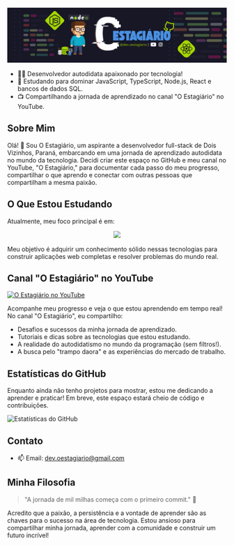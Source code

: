 ![Banner](./images/@dev.oestagiario.png)

- 👨‍💻 Desenvolvedor autodidata apaixonado por tecnologia!
- 🚀 Estudando para dominar JavaScript, TypeScript, Node.js, React e bancos de dados SQL.
- 📺 Compartilhando a jornada de aprendizado no canal "O Estagiário" no YouTube.

## Sobre Mim

Olá! 👋 Sou O Estagiário, um aspirante a desenvolvedor full-stack de Dois Vizinhos, Paraná, embarcando em uma jornada de aprendizado autodidata no mundo da tecnologia. Decidi criar este espaço no GitHub e meu canal no YouTube, "O Estagiário," para documentar cada passo do meu progresso, compartilhar o que aprendo e conectar com outras pessoas que compartilham a mesma paixão.

## O Que Estou Estudando

Atualmente, meu foco principal é em:

<p align="center">
  <a href="https://skillicons.dev">
    <img src="https://skillicons.dev/icons?i=js,ts,nodejs,express,react,mysql,postgres" />
  </a>
</p>

Meu objetivo é adquirir um conhecimento sólido nessas tecnologias para construir aplicações web completas e resolver problemas do mundo real.

## Canal "O Estagiário" no YouTube

[![O Estagiário no YouTube](https://img.shields.io/badge/YouTube-FF0000?style=for-the-badge&logo=youtube&logoColor=white)](https://www.youtube.com/@dev.oestagiario)

Acompanhe meu progresso e veja o que estou aprendendo em tempo real! No canal "O Estagiário", eu compartilho:

- Desafios e sucessos da minha jornada de aprendizado.
- Tutoriais e dicas sobre as tecnologias que estou estudando.
- A realidade do autodidatismo no mundo da programação (sem filtros!).
- A busca pelo "trampo daora" e as experiências do mercado de trabalho.

## Estatísticas do GitHub

Enquanto ainda não tenho projetos para mostrar, estou me dedicando a aprender e praticar! Em breve, este espaço estará cheio de código e contribuições.

![Estatísticas do GitHub](https://github-readme-stats.vercel.app/api?username=seu-usuario&show_icons=true&theme=radical)

## Contato

- 📫 Email: dev.oestagiario@gmail.com

## Minha Filosofia

> "A jornada de mil milhas começa com o primeiro commit." 🚀

Acredito que a paixão, a persistência e a vontade de aprender são as chaves para o sucesso na área de tecnologia. Estou ansioso para compartilhar minha jornada, aprender com a comunidade e construir um futuro incrível!
